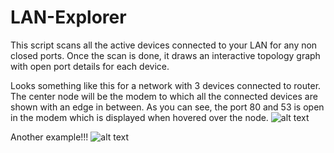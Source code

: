 # LAN-Explorer
This script scans all the active devices connected to your LAN for any non closed ports.
Once the scan is done, it draws an interactive topology graph with open port details for each device.

Looks something like this for a network with 3 devices connected to router. The center node will be the modem to which all the connected devices are shown with an edge in between.
As you can see, the port 80 and 53 is open in the modem which is displayed when hovered over the node.
![alt text](https://github.com/mslegion/LAN_Peeper/blob/main/screenshots/Screenshot%202021-03-31%20at%205.59.51%20PM.png)

Another example!!!
![alt text](https://github.com/mslegion/LAN_Peeper/blob/main/screenshots/Screenshot%202021-03-31%20at%207.17.08%20PM.png)
